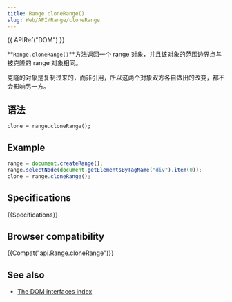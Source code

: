 ```yaml
---
title: Range.cloneRange()
slug: Web/API/Range/cloneRange
---
```

{{ APIRef("DOM") }}

**`Range.cloneRange()`**方法返回一个 range 对象，并且该对象的范围边界点与被克隆的 range 对象相同。

克隆的对象是复制过来的，而非引用，所以这两个对象双方各自做出的改变，都不会影响另一方。

## 语法

```plain
clone = range.cloneRange();
```

## Example

```js
range = document.createRange();
range.selectNode(document.getElementsByTagName("div").item(0));
clone = range.cloneRange();
```

## Specifications

{{Specifications}}

## Browser compatibility

{{Compat("api.Range.cloneRange")}}

## See also

- [The DOM interfaces index](/zh-CN/docs/DOM/DOM_Reference)
